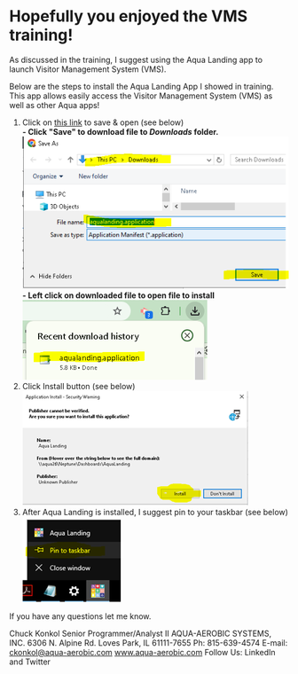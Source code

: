 # Hopefully you enjoyed the VMS training!  

As discussed in the training, I suggest using the Aqua Landing app to launch Visitor Management System (VMS).

Below are the steps to install the Aqua Landing App I showed in training. This app allows easily access the Visitor Management System (VMS) as well as other Aqua apps!

1.	Click on [this link](aqualanding.application) to save & open (see below)
<br/><b>- Click "Save" to download file to <i>Downloads</i> folder.</b>
<br />![install AquaLanding](77.png)
<br/><b>- Left click on downloaded file to open file to install</b>
<br />![install AquaLanding](55.png)
3.	Click Install button  (see below)
<br />![install AquaLanding](88.png)
4.	After Aqua Landing is installed, I suggest pin to your taskbar (see below)
<br />![install AquaLanding](99.png)

If you have any questions let me know. 

Chuck Konkol
Senior Programmer/Analyst II
AQUA-AEROBIC SYSTEMS, INC.
6306 N. Alpine Rd.
Loves Park, IL 61111-7655
Ph: 815-639-4574
E-mail: ckonkol@aqua-aerobic.com 
www.aqua-aerobic.com
Follow Us: LinkedIn and Twitter

 
